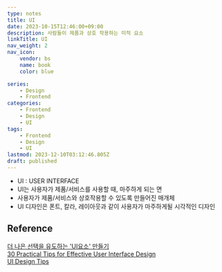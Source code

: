 ```yaml
---
type: notes
title: UI
date: 2023-10-15T12:46:00+09:00
description: 사람들이 제품과 상호 작용하는 미적 요소
linkTitle: UI
nav_weight: 2
nav_icon:
    vendor: bs
    name: book
    color: blue

series:
    - Design
    - Frontend
categories:
    - Frontend
    - Design
    - UI
tags:
    - Frontend
    - Design
    - UI
lastmod: 2023-12-10T03:12:46.805Z
draft: published
---
```


-   UI : USER INTERFACE
-   UI는 사용자가 제품/서비스를 사용할 때, 마주하게 되는 면
-   사용자가 제품/서비스와 상호작용할 수 있도록 만들어진 매개체
-   UI 디자인은 폰트, 칼라, 레이아웃과 같이 사용자가 마주하게될 시각적인 디자인

## Reference

[더 나은 선택을 유도하는 'UI요소' 만들기](https://blog.wishket.com/%EB%8D%94-%EB%82%98%EC%9D%80-%EC%84%A0%ED%83%9D%EC%9D%84-%EC%9C%A0%EB%8F%84%ED%95%98%EB%8A%94-ui%EC%9A%94%EC%86%8C-%EB%A7%8C%EB%93%A4%EA%B8%B0/)  
[30 Practical Tips for Effective User Interface Design](https://uxplanet.org/30-practical-tips-for-effective-user-interface-design-59e1e46ac370)  
[UI Design Tips](https://www.uidesign.tips/ui-tips)
